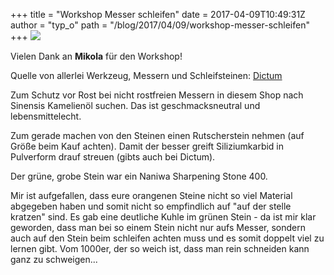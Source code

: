 +++
title = "Workshop Messer schleifen"
date = 2017-04-09T10:49:31Z
author = "typ_o"
path = "/blog/2017/04/09/workshop-messer-schleifen"
+++
[![](https://flipdot.org/blog/uploads/messerschleifen.serendipityThumb.jpg)](https://flipdot.org/blog/uploads/messerschleifen.jpg)  
  
Vielen Dank an **Mikola** für den Workshop\!  
  
Quelle von allerlei Werkzeug, Messern und Schleifsteinen:
[Dictum](https://www.dictum.com/de/)  
  
Zum Schutz vor Rost bei nicht rostfreien Messern in diesem Shop nach
Sinensis Kamelienöl suchen. Das ist geschmacksneutral und
lebensmittelecht.

Zum gerade machen von den Steinen einen Rutscherstein nehmen (auf Größe
beim Kauf achten). Damit der besser greift Siliziumkarbid in Pulverform
drauf streuen (gibts auch bei Dictum).

Der grüne, grobe Stein war ein Naniwa Sharpening Stone 400.

Mir ist aufgefallen, dass eure orangenen Steine nicht so viel Material
abgegeben haben und somit nicht so empfindlich auf "auf der stelle
kratzen" sind. Es gab eine deutliche Kuhle im grünen Stein - da ist mir
klar geworden, dass man bei so einem Stein nicht nur aufs Messer,
sondern auch auf den Stein beim schleifen achten muss und es somit
doppelt viel zu lernen gibt. Vom 1000er, der so weich ist, dass man rein
schneiden kann ganz zu schweigen...
